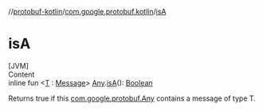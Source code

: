 //[protobuf-kotlin](/docs/reference/kotlin/api-docs/)/[com.google.protobuf.kotlin](/docs/reference/kotlin/api-docs/protobuf-kotlin/com.google.protobuf.kotlin/)/[isA]()

# isA

[JVM] \
Content \
inline fun <[T]() :
[Message](/docs/reference/java/api-docs/com/google/protobuf/Message.html)>
[Any](/docs/reference/java/api-docs/com/google/protobuf/Any.html).[isA]()():
[Boolean](https://kotlinlang.org/api/latest/jvm/stdlib/kotlin/-boolean/index.html)


Returns true if this
[com.google.protobuf.Any](/docs/reference/java/api-docs/com/google/protobuf/Any.html)
contains a message of type T.
